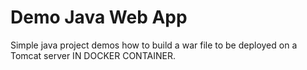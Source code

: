 # Demo Java Web App

Simple java project demos how to build a war file to be deployed on a Tomcat server IN DOCKER CONTAINER.
